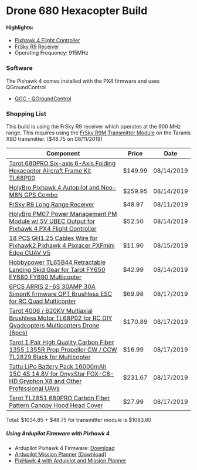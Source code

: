
# Drone 680 Hexacopter Build


#### Highlights:

- [Pixhawk 4 Flight Controller](https://github.com/ArduPilot/ardupilot/tree/master/libraries/AP_HAL_ChibiOS/hwdef/Pixhawk4)
- [FrSky R9 Receiver](https://www.frsky-rc.com/product/r9/)
- Operating Frequency: 915MHz


### Software

The Pixhawk 4 comes installed with the PX4 firmware and uses QGroundControl

- [QGC - QGroundControl](http://qgroundcontrol.com/)
  
### Shopping List

This build is using the FrSky R9 receiver which operates at the 900 MHz range.  This requires using the [FrSky R9M Transmitter Module](https://alofthobbies.com/frsky-r9m-transmitter-module.html) on the Taranis X9D transmitter. ($48.75 on 08/11/2019)

| Component | Price | Date |
| - | - | - |
| [Tarot 680PRO Six-axis 6-Axis Folding Hexacopter Aircraft Frame Kit TL68P00](https://www.amazon.com/gp/product/B00T5VMHJW) | $149.99 | 08/14/2019 |
| [HolyBro Pixhawk 4 Autopilot and Neo-M8N GPS Combo](https://www.amazon.com/gp/product/B07K8RVZ1L) | $259.95 | 08/14/2019 |
| [FrSky R9 Long Range Receiver](https://alofthobbies.com/frsky-r9-long-range-rx.html) | $48.97 | 08/11/2019 |
| [HolyBro PM07 Power Management PM Module w/ 5V UBEC Output for Pixhawk 4 PX4 Flight Controller ](https://www.amazon.com/gp/product/B07SSMM4TY) | $52.50 | 08/14/2019 |
| [18 PCS GH1.25 Cables Wire for Pixhawk2 Pixhawk 4 Pixracer PXFmini Edge CUAV V5 ](https://www.amazon.com/gp/product/B07PLPT2Z6) | $11.90 | 08/15/2019 |
| [Hobbypower TL65B44 Retractable Landing Skid Gear for Tarot FY650 FY680 FY690 Multicopter ](https://www.amazon.com/gp/product/B0142GYATY/) | $42.99 | 08/14/2019 |
| [6PCS ARRIS 2-6S 30AMP 30A SimonK firmware OPT Brushless ESC for RC Quad Multicopter](https://www.amazon.com/gp/product/B00UL4LIM4) | $69.98 | 08/17/2019 |
| [Tarot 4006 / 620KV Multiaxial Brushless Motor TL68P02 for RC DIY Qyadcopters Multicopters Drone (6pcs)](https://www.amazon.com/gp/product/B07SPYQVP7) | $170.89 | 08/17/2019 |
| [Tarot 1 Pair High Quality Carbon Fiber 1355 1355R Prop Propeller CW / CCW TL2829 Black for Multicopter](https://www.amazon.com/gp/product/B00WEDIG0W) | $16.99 | 08/17/2019 |
| [Tattu LiPo Battery Pack 16000mAh 15C 4S 14.8V for OnyxStar FOX-C8-HD Gryphon X8 and Other Professional UAVs ](https://www.amazon.com/gp/product/B013I9QC3I/ref=ppx_yo_dt_b_asin_title_o00_s00?ie=UTF8&psc=1) | $231.67 | 08/17/2019 |
| [Tarot TL2851 680PRO Carbon Fiber Pattern Canopy Hood Head Cover](https://www.amazon.com/gp/product/B016MQAL2M/ref=ppx_yo_dt_b_asin_title_o01_s00?ie=UTF8&psc=1) | $27.99 | 08/17/2019 |


Total: $1034.85 + $48.75 for transmitter module is $1083.60

##### Using Ardupilot Firmware with Pixhawk 4

- Ardupilot Pixhawk 4 Firmware: [Download](http://firmware.ardupilot.org/Copter/latest/Pixhawk4/)
- [Ardupilot Mission Planner](http://ardupilot.org/planner/)  [[Download]](http://firmware.ardupilot.org/Tools/MissionPlanner/)
- [PixHawk 4 with Ardupilot and Mission Planner](https://www.youtube.com/watch?v=mEECLCmXEXg&list=PLYsWjANuAm4r4idFZY24pP6s1K6ABMU0p)



